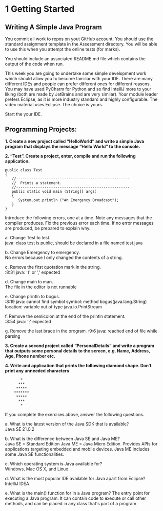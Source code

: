 # 1 Getting Started
## Writing A Simple Java Program


You commit all work to repos on yout GitHub account. You should use the standard assignment template in the Assessment directory. You will be able to use this when you attempt the online tests (for marks).


You should include an associated README.md file which contains the output of the code when run.


This week you are going to undertake some simple development work which should allow you to become familiar with your IDE. There are many different IDEs and people can prefer different ones for different reasons. You may have used PyCharm for Python and so find IntelliJ more to your liking (both are made by JetBrains and are very similar). Your module leader prefers Eclipse, as it is more industry standard and highly configurable. The video material uses Eclipse. The choice is yours.


Start the your IDE.


## Programming Projects:


**1. Create a new project called “HelloWorld” and write a simple Java program that displays the message “Hello World” to the console.**


**2. “Test”. Create a project, enter, compile and run the following application.**


```
public class Test
{
   //----------------------------------------------------
   //  Prints a statement.
   //----------------------------------------------------
   public static void main (String[] args)
   {
      System.out.println ("An Emergency Broadcast");
   }
}
```


Introduce the following errors, one at a time. Note any messages that the compiler produces. Fix the previous error each time. If no error messages are produced, be prepared to explain why.


a. Change Test to test.\
java: class test is public, should be declared in a file named test.java

b. Change Emergency to emergency.\
No errors because I only changed the contents of a string.

c. Remove the first quotation mark in the string.\
:8:31
java: ')' or ',' expected

d. Change main to man.\
The file in the editor is not runnable

e. Change println to bogus.\
:8:19
java: cannot find symbol
symbol:   method bogus(java.lang.String)
location: variable out of type java.io.PrintStream

f. Remove the semicolon at the end of the println statement.\
:8:54
java: ';' expected

g. Remove the last brace in the program.
:9:6
java: reached end of file while parsing


**3. Create a second project called “PersonalDetails” and write a program that outputs some personal details to the screen, e.g. Name, Address, Age, Phone number etc.**


**4. Write and application that prints the following diamond shape. Don’t print any unneeded characters**

```
       *
      ***
     *****
    *******
     *****
      ***
       *

```


If you complete the exercises above, answer the following questions.
 
a. What is the latest version of the Java SDK that is available?\
Java SE 21.0.2

b. What is the difference between Java SE and Java ME?\
Java SE = Standard Edition
Java ME = Java Micro Edition. 
Provides APIs for applications targeting embedded and mobile devices.
Java ME includes some Java SE functionalities.

c. Which operating system is Java available for?\
Windows, Mac OS X, and Linux

d. What is the most popular IDE available for Java apart from Eclipse?\
IntelliJ IDEA

e. What is the main() function for in a Java program?
The entry point for executing a Java program. 
It can contain code to execute or call other methods,
and can be placed in any class that's part of a program.
